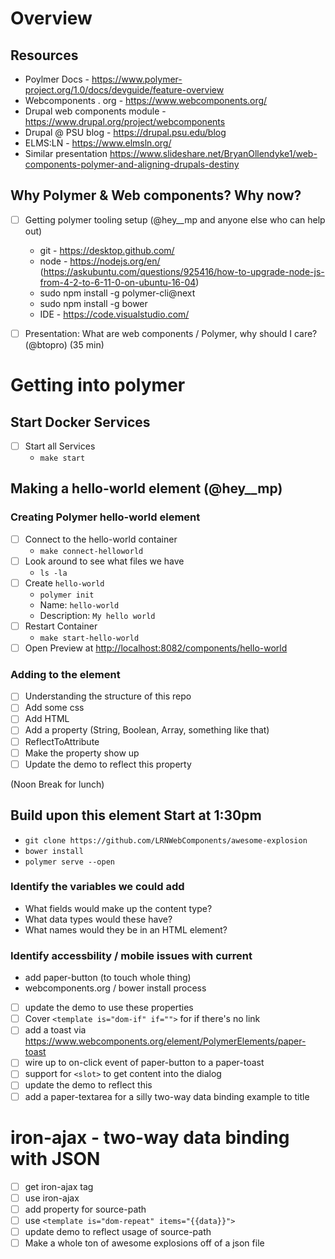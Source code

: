 # Overview

## Resources
- Poylmer Docs - https://www.polymer-project.org/1.0/docs/devguide/feature-overview
- Webcomponents . org - https://www.webcomponents.org/
- Drupal web components module - https://www.drupal.org/project/webcomponents
- Drupal @ PSU blog - https://drupal.psu.edu/blog
- ELMS:LN - https://www.elmsln.org/
- Similar presentation https://www.slideshare.net/BryanOllendyke1/web-components-polymer-and-aligning-drupals-destiny

## Why Polymer & Web components? Why now?
- [ ] Getting polymer tooling setup (@hey__mp and anyone else who can help out)
  - git - https://desktop.github.com/
  - node - https://nodejs.org/en/ (https://askubuntu.com/questions/925416/how-to-upgrade-node-js-from-4-2-to-6-11-0-on-ubuntu-16-04)
  - sudo npm install -g polymer-cli@next
  - sudo npm install -g bower
  - IDE - https://code.visualstudio.com/

- [ ] Presentation: What are web components / Polymer, why should I care? (@btopro) (35 min)

# Getting into polymer

## Start Docker Services
- [ ] Start all Services
  - `make start`

## Making a hello-world element (@hey__mp)

### Creating Polymer hello-world element
- [ ] Connect to the hello-world container
  - `make connect-helloworld`
- [ ] Look around to see what files we have
  - `ls -la`
- [ ] Create `hello-world`
  - `polymer init`
  - Name: `hello-world`
  - Description: `My hello world`
- [ ] Restart Container
  - `make start-hello-world`
- [ ] Open Preview at [http://localhost:8082/components/hello-world](http://localhost:8082/components/hello-world)

### Adding to the element
- [ ] Understanding the structure of this repo
- [ ] Add some css
- [ ] Add HTML
- [ ] Add a property (String, Boolean, Array, something like that)
- [ ] ReflectToAttribute
- [ ] Make the property show up
- [ ] Update the demo to reflect this property

(Noon Break for lunch)

## Build upon this element Start at 1:30pm
- `git clone https://github.com/LRNWebComponents/awesome-explosion`
- `bower install`
- `polymer serve --open`

### Identify the variables we could add
- What fields would make up the content type?
- What data types would these have?
- What names would they be in an HTML element?
### Identify accessbility / mobile issues with current
  - add paper-button (to touch whole thing)
  - webcomponents.org / bower install process

- [ ] update the demo to use these properties
- [ ] Cover `<template is="dom-if" if="">` for if there's no link
- [ ] add a toast via https://www.webcomponents.org/element/PolymerElements/paper-toast
- [ ] wire up to on-click event of paper-button to a paper-toast
- [ ] support for `<slot>` to get content into the dialog
- [ ] update the demo to reflect this
- [ ] add a paper-textarea for a silly two-way data binding example to title

# iron-ajax - two-way data binding with JSON
- [ ] get iron-ajax tag
- [ ] use iron-ajax
- [ ] add property for source-path
- [ ] use `<template is="dom-repeat" items="{{data}}">`
- [ ] update demo to reflect usage of source-path
- [ ] Make a whole ton of awesome explosions off of a json file
